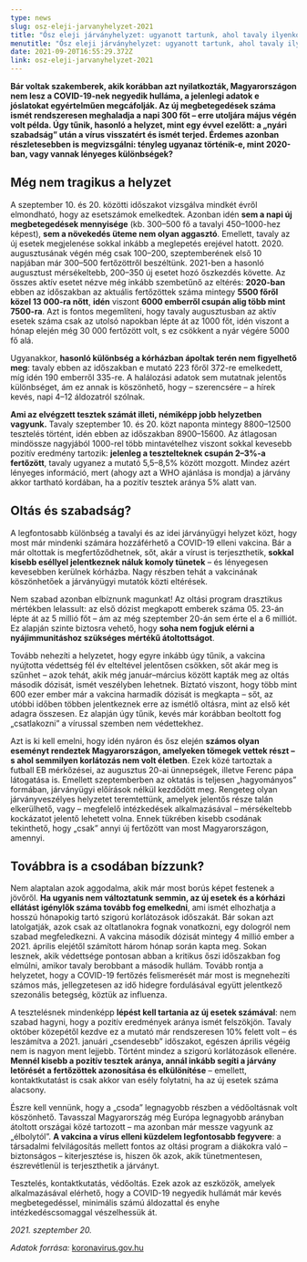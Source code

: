 ```yaml
---
type: news
slug: osz-eleji-jarvanyhelyzet-2021
title: "Ősz eleji járványhelyzet: ugyanott tartunk, ahol tavaly ilyenkor? "
menutitle: "Ősz eleji járványhelyzet: ugyanott tartunk, ahol tavaly ilyenkor? "
date: 2021-09-20T16:55:29.372Z
link: osz-eleji-jarvanyhelyzet-2021
---
```

**Bár voltak szakemberek, akik korábban azt nyilatkozták, Magyarországon nem lesz a COVID-19-nek negyedik hulláma, a jelenlegi adatok e jóslatokat egyértelműen megcáfolják. Az új megbetegedések száma ismét rendszeresen meghaladja a napi 300 főt – erre utoljára május végén volt példa. Úgy tűnik, hasonló a helyzet, mint egy évvel ezelőtt: a „nyári szabadság” után a vírus visszatért és ismét terjed. Érdemes azonban részletesebben is megvizsgálni: tényleg ugyanaz történik-e, mint 2020-ban, vagy vannak lényeges különbségek?**

## Még nem tragikus a helyzet

A szeptember 10. és 20. közötti időszakot vizsgálva mindkét évről elmondható, hogy az esetszámok emelkedtek. Azonban idén **sem a napi új megbetegedések mennyisége** (kb. 300–500 fő a tavalyi 450–1000-hez képest), **sem a növekedés üteme nem olyan aggasztó**. Emellett, tavaly az új esetek megjelenése sokkal inkább a meglepetés erejével hatott. 2020. augusztusának végén még csak 100–200, szeptemberének első 10 napjában már 300–500 fertőzöttről beszéltünk. 2021-ben a hasonló augusztust mérsékeltebb, 200–350 új esetet hozó őszkezdés követte. Az összes aktív esetet nézve még inkább szembetűnő az eltérés: **2020-ban** ebben az időszakban az aktuális fertőzöttek száma mintegy **5500 főről közel 13 000-ra nőtt**, **idén** viszont **6000 emberről csupán alig több mint 7500-ra**. Azt is fontos megemlíteni, hogy tavaly augusztusban az aktív esetek száma csak az utolsó napokban lépte át az 1000 főt, idén viszont a hónap elején még 30 000 fertőzött volt, s ez csökkent a nyár végére 5000 fő alá.

Ugyanakkor, **hasonló különbség a kórházban ápoltak terén nem figyelhető meg**: tavaly ebben az időszakban e mutató 223 főről 372-re emelkedett, míg idén 190 emberről 335-re. A halálozási adatok sem mutatnak jelentős különbséget, ám ez annak is köszönhető, hogy – szerencsére – a hírek kevés, napi 4–12 áldozatról szólnak.

**Ami az elvégzett tesztek számát illeti, némiképp jobb helyzetben vagyunk.** Tavaly szeptember 10. és 20. közt naponta mintegy 8800–12500 tesztelés történt, idén ebben az időszakban 8900–15600. Az átlagosan mindössze nagyjából 1000-rel több mintavételhez viszont sokkal kevesebb pozitív eredmény tartozik: **jelenleg a tesztelteknek csupán 2–3%-a fertőzött**, tavaly ugyanez a mutató 5,5–8,5% között mozgott. Mindez azért lényeges információ, mert (ahogy azt a WHO ajánlása is mondja) a járvány akkor tartható kordában, ha a pozitív tesztek aránya 5% alatt van.

## Oltás és szabadság?

A legfontosabb különbség a tavalyi és az idei járványügyi helyzet közt, hogy most már mindenki számára hozzáférhető a COVID-19 elleni vakcina. Bár a már oltottak is megfertőződhetnek, sőt, akár a vírust is terjeszthetik, **sokkal kisebb eséllyel jelentkeznek náluk komoly tünetek** – és lényegesen kevesebben kerülnek kórházba. Nagy részben tehát a vakcinának köszönhetőek a járványügyi mutatók közti eltérések.

Nem szabad azonban elbíznunk magunkat! Az oltási program drasztikus mértékben lelassult: az első dózist megkapott emberek száma 05. 23-án lépte át az 5 millió főt – ám az még szeptember 20-án sem érte el a 6 milliót. Ez alapján szinte biztosra vehető, hogy **soha nem fogjuk elérni a nyájimmunitáshoz szükséges mértékű átoltottságot**. 

Tovább nehezíti a helyzetet, hogy egyre inkább úgy tűnik, a vakcina nyújtotta védettség fél év elteltével jelentősen csökken, sőt akár meg is szűnhet – azok tehát, akik még január–március között kapták meg az oltás második dózisát, ismét veszélyben lehetnek. Bíztató viszont, hogy több mint 600 ezer ember már a vakcina harmadik dózisát is megkapta – sőt, az utóbbi időben többen jelentkeznek erre az ismétlő oltásra, mint az első két adagra összesen. Ez alapján úgy tűnik, kevés már korábban beoltott fog „csatlakozni” a vírussal szemben nem védettekhez. 

Azt is ki kell emelni, hogy idén nyáron és ősz elején **számos olyan eseményt rendeztek Magyarországon, amelyeken tömegek vettek részt – s ahol semmilyen korlátozás nem volt életben**. Ezek közé tartoztak a futball EB mérkőzései, az augusztus 20-ai ünnepségek, illetve Ferenc pápa látogatása is. Emellett szeptemberben az oktatás is teljesen „hagyományos” formában, járványügyi előírások nélkül kezdődött meg. Rengeteg olyan járványveszélyes helyzetet teremtettünk, amelyek jelentős része talán elkerülhető, vagy – megfelelő intézkedések alkalmazásával – mérsékeltebb kockázatot jelentő lehetett volna. Ennek tükrében kisebb csodának tekinthető, hogy „csak” annyi új fertőzött van most Magyarországon, amennyi. 

## Továbbra is a csodában bízzunk?

Nem alaptalan azok aggodalma, akik már most borús képet festenek a jövőről. **Ha ugyanis nem változtatunk semmin, az új esetek és a kórházi ellátást igénylők száma tovább fog emelkedni**, ami ismét elhozhatja a hosszú hónapokig tartó szigorú korlátozások időszakát. Bár sokan azt latolgatják, azok csak az oltatlanokra fognak vonatkozni, egy dologról nem szabad megfeledkezni. A vakcina második dózisát mintegy 4 millió ember a 2021. április elejétől számított három hónap során kapta meg. Sokan lesznek, akik védettsége pontosan abban a kritikus őszi időszakban fog elmúlni, amikor tavaly berobbant a második hullám. Tovább rontja a helyzetet, hogy a COVID-19 fertőzés felismerését már most is megnehezíti számos más, jellegzetesen az idő hidegre fordulásával együtt jelentkező szezonális betegség, köztük az influenza. 

A tesztelésnek mindenképp **lépést kell tartania az új esetek számával**: nem szabad hagyni, hogy a pozitív eredmények aránya ismét felszökjön. Tavaly október közepétől kezdve ez a mutató már rendszeresen 10% felett volt – és leszámítva a 2021. januári „csendesebb” időszakot, egészen április végéig nem is nagyon ment lejjebb. Történt mindez a szigorú korlátozások ellenére. **Mennél kisebb a pozitív tesztek aránya, annál inkább segíti a járvány letörését a fertőzöttek azonosítása és elkülönítése** – emellett, kontaktkutatást is csak akkor van esély folytatni, ha az új esetek száma alacsony.

Észre kell vennünk, hogy a „csoda” legnagyobb részben a védőoltásnak volt köszönhető. Tavasszal Magyarország még Európa legnagyobb arányban átoltott országai közé tartozott – ma azonban már messze vagyunk az „élbolytól”. **A vakcina a vírus elleni küzdelem legfontosabb fegyvere**: a társadalmi felvilágosítás mellett fontos az oltási program a diákokra való – biztonságos – kiterjesztése is, hiszen ők azok, akik tünetmentesen, észrevétlenül is terjeszthetik a járványt. 

Tesztelés, kontaktkutatás, védőoltás. Ezek azok az eszközök, amelyek alkalmazásával elérhető, hogy a COVID-19 negyedik hullámát már kevés megbetegedéssel, minimális számú áldozattal és enyhe intézkedéscsomaggal vészelhessük át. 

*2021. szeptember 20.*

*Adatok forrása:* <a href="https://koronavirus.gov.hu/" rel="external noopener" target="_blank">koronavirus.gov.hu</a>